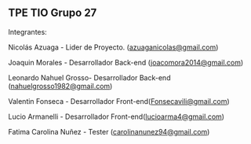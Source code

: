 ## TPE TIO Grupo 27

Integrantes:

Nicolás Azuaga - Lider de Proyecto. (azuaganicolas@gmail.com)

Joaquin Morales - Desarrollador Back-end (joacomora2014@gmail.com)

Leonardo Nahuel Grosso- Desarrollador Back-end (nahuelgrosso1982@gmail.com)

Valentin Fonseca - Desarrollador Front-end(Fonsecavili@gmail.com)

Lucio Armanelli - Desarrollador Front-end(lucioarma4@gmail.com)

Fatima Carolina Nuñez - Tester (carolinanunez94@gmail.com)